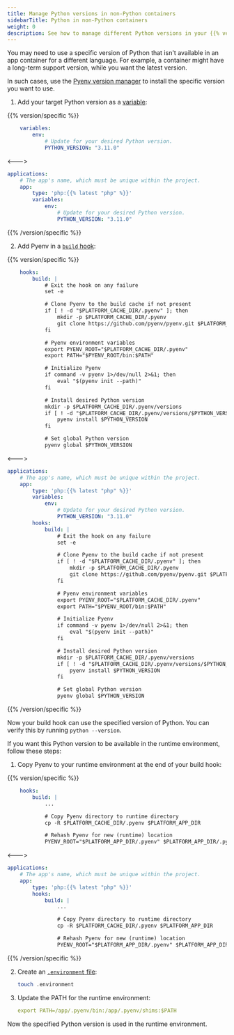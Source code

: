```yaml
---
title: Manage Python versions in non-Python containers
sidebarTitle: Python in non-Python containers
weight: 0
description: See how to manage different Python versions in your {{% vendor/name %}} containers.
---
```


You may need to use a specific version of Python that isn't available in an app container for a different language.
For example, a container might have a long-term support version, while you want the latest version.

In such cases, use the [Pyenv version manager](https://github.com/pyenv/pyenv)
to install the specific version you want to use.

1.  Add your target Python version as a [variable](../../development/variables/_index.md):

{{% version/specific %}}
```yaml {configFile="app"}
    variables:
        env:
            # Update for your desired Python version.
            PYTHON_VERSION: "3.11.0"
```
<--->
```yaml {configFile="app"}
applications:
    # The app's name, which must be unique within the project.
    app:
        type: 'php:{{% latest "php" %}}'
        variables:
            env:
                # Update for your desired Python version.
                PYTHON_VERSION: "3.11.0"
```
{{% /version/specific %}}

2.  Add Pyenv in a [`build` hook](../../create-apps/hooks/hooks-comparison.md#build-hook):

{{% version/specific %}}
```yaml {configFile="app"}
    hooks:
        build: |
            # Exit the hook on any failure
            set -e

            # Clone Pyenv to the build cache if not present
            if [ ! -d "$PLATFORM_CACHE_DIR/.pyenv" ]; then
                mkdir -p $PLATFORM_CACHE_DIR/.pyenv
                git clone https://github.com/pyenv/pyenv.git $PLATFORM_CACHE_DIR/.pyenv
            fi

            # Pyenv environment variables
            export PYENV_ROOT="$PLATFORM_CACHE_DIR/.pyenv"
            export PATH="$PYENV_ROOT/bin:$PATH"

            # Initialize Pyenv
            if command -v pyenv 1>/dev/null 2>&1; then
                eval "$(pyenv init --path)"
            fi

            # Install desired Python version
            mkdir -p $PLATFORM_CACHE_DIR/.pyenv/versions
            if [ ! -d "$PLATFORM_CACHE_DIR/.pyenv/versions/$PYTHON_VERSION" ]; then
                pyenv install $PYTHON_VERSION
            fi

            # Set global Python version
            pyenv global $PYTHON_VERSION
```
<--->
```yaml {configFile="app"}
applications:
    # The app's name, which must be unique within the project.
    app:
        type: 'php:{{% latest "php" %}}'
        variables:
            env:
                # Update for your desired Python version.
                PYTHON_VERSION: "3.11.0"
        hooks:
            build: |
                # Exit the hook on any failure
                set -e

                # Clone Pyenv to the build cache if not present
                if [ ! -d "$PLATFORM_CACHE_DIR/.pyenv" ]; then
                    mkdir -p $PLATFORM_CACHE_DIR/.pyenv
                    git clone https://github.com/pyenv/pyenv.git $PLATFORM_CACHE_DIR/.pyenv
                fi

                # Pyenv environment variables
                export PYENV_ROOT="$PLATFORM_CACHE_DIR/.pyenv"
                export PATH="$PYENV_ROOT/bin:$PATH"

                # Initialize Pyenv
                if command -v pyenv 1>/dev/null 2>&1; then
                    eval "$(pyenv init --path)"
                fi

                # Install desired Python version
                mkdir -p $PLATFORM_CACHE_DIR/.pyenv/versions
                if [ ! -d "$PLATFORM_CACHE_DIR/.pyenv/versions/$PYTHON_VERSION" ]; then
                    pyenv install $PYTHON_VERSION
                fi

                # Set global Python version
                pyenv global $PYTHON_VERSION
```
{{% /version/specific %}}

Now your build hook can use the specified version of Python.
You can verify this by running `python --version`.

If you want this Python version to be available in the runtime environment, follow these steps:

1.  Copy Pyenv to your runtime environment at the end of your build hook:

{{% version/specific %}}
```yaml {configFile="app"}
    hooks:
        build: |
            ...

            # Copy Pyenv directory to runtime directory
            cp -R $PLATFORM_CACHE_DIR/.pyenv $PLATFORM_APP_DIR

            # Rehash Pyenv for new (runtime) location
            PYENV_ROOT="$PLATFORM_APP_DIR/.pyenv" $PLATFORM_APP_DIR/.pyenv/bin/pyenv rehash
```
<--->
```yaml {configFile="app"}
applications:
    # The app's name, which must be unique within the project.
    app:
        type: 'php:{{% latest "php" %}}'
        hooks:
            build: |
                ...

                # Copy Pyenv directory to runtime directory
                cp -R $PLATFORM_CACHE_DIR/.pyenv $PLATFORM_APP_DIR

                # Rehash Pyenv for new (runtime) location
                PYENV_ROOT="$PLATFORM_APP_DIR/.pyenv" $PLATFORM_APP_DIR/.pyenv/bin/pyenv rehash
```
{{% /version/specific %}}

2.  Create an [`.environment` file](../../development/variables/set-variables.md#set-variables-via-script):

    ```bash
    touch .environment
    ```

3.  Update the PATH for the runtime environment:

    ```yaml {location=".environment"}
    export PATH=/app/.pyenv/bin:/app/.pyenv/shims:$PATH
    ```

Now the specified Python version is used in the runtime environment.
